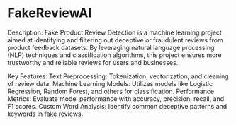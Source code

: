 # FakeReviewAI

Description:
Fake Product Review Detection is a machine learning project aimed at identifying and filtering out deceptive or fraudulent reviews from product feedback datasets. By leveraging natural language processing (NLP) techniques and classification algorithms, this project ensures more trustworthy and reliable reviews for users and businesses.

Key Features:
Text Preprocessing: Tokenization, vectorization, and cleaning of review data.
Machine Learning Models: Utilizes models like Logistic Regression, Random Forest, and others for classification.
Performance Metrics: Evaluate model performance with accuracy, precision, recall, and F1 scores.
Custom Word Analysis: Identify common deceptive patterns and keywords in fake reviews.
